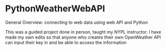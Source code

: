 # PythonWeatherWebAPI
General Overview: connecting to web data using web API and Python

This was a guided project done in person, taught my NYPL instructor. I have made my own edits so that anyone who creates their own OpenWeather API can input their key in and be able to access the information
